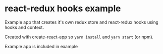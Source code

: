 # react-redux hooks example

Example app that creates it's own redux store and react-redux hooks using hooks and context.

Created with create-react-app so `yarn install` and `yarn start` (or npm).

Example app is included in example
